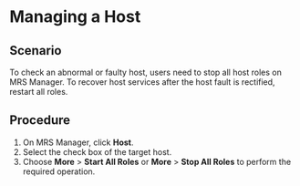 # Managing a Host<a name="EN-US_TOPIC_0125375854"></a>

## Scenario<a name="section3187610019597"></a>

To check an abnormal or faulty host, users need to stop all host roles on MRS Manager. To recover host services after the host fault is rectified, restart all roles.

## Procedure<a name="section63249402195936"></a>

1.  On MRS Manager, click  **Host**.
2.  Select the check box of the target host.
3.  Choose  **More**  \>  **Start All Roles** or **More**  \>  **Stop All Roles** to perform the required operation.

